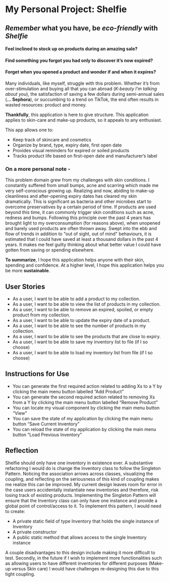 # My Personal Project: Shelfie

## *Remember* what you have, be *eco-friendly* with *Shelfie*  

#### Feel inclined to stock up on products during an amazing sale?
#### Find something you forgot you had only to discover it’s now expired?  
#### Forget when you opened a product and wonder if and when it expires?

Many individuals, like myself, struggle with this problem. 
Whether it’s from over-stimulation and buying all that you can abroad (*K-beauty I’m talking about you*), 
the satisfaction of saving a few dollars during semi-annual sales (**... Sephora**), or succumbing to a trend on TikTok, 
the end often results in wasted resources: product and money.

**Thankfully**, this application is here to give structure. 
This application applies to skin-care and make-up products, so it appeals to any enthusiast. 

This app allows one to:
- Keep track of skincare and cosmetics
- Organize by brand, type, expiry date, first open date
- Provides visual reminders for expired or soiled products
- Tracks product life based on first-open date and manufacturer’s label

### On a more personal note -
This problem domain grew from my challenges with skin conditions. I constantly suffered from small
bumps, acne and scarring which made me very self-conscious growing up. Realizing and now, abiding to make-up 
cleanliness and after-opening expiry dates has cleared my skin dramatically. This is significant as bacteria 
and other microbes start to overcome preservatives by a certain period of time. If products are used beyond 
this time, it can commonly trigger skin conditions such as acne, redness and bumps. 
Following this principle over the past 4 years has brought light to my overconsumption (for reasons above), when
unopened and barely used products are often thrown away. Swept into the ebb and flow of trends in addition to 
"out of sight, out of mind" behaviours, it is estimated that I could have saved at least a thousand dollars in the
past 4 years. It makes me feel guilty thinking about what better value I could have gotten from saving or
spending elsewhere.


**To summarize**, I hope this application helps anyone with their skin, spending and confidence. At a higher level, 
I hope this application helps you be more **sustainable**.
 
## User Stories

- As a user, I want to be able to add a product to my collection.  
- As a user, I want to be able to view the list of products in my collection.  
- As a user, I want to be able to remove an expired, spoiled, or empty product from my collection.
- As a user, I want to be able to update the expiry date of a product.
- As a user, I want to be able to see the number of products in my collection. 
- As a user, I want to be able to see the products that are close to expiry.
- As a user, I want to be able to save my inventory list to file (if I so choose)
- As a user, I want to be able to load my inventory list from file (if I so choose)

## Instructions for Use

- You can generate the first required action related to adding Xs to a Y by clicking the main menu button labelled 
“Add Product”
- You can generate the second required action related to removing Xs from a Y by clicking the main menu button labelled
“Remove Product”
- You can locate my visual component by clicking the main menu button “View”
- You can save the state of my application by clicking the main menu button “Save Current Inventory”
- You can reload the state of my application by clicking the main menu button “Load Previous Inventory”


## Reflection

Shelfie should only have one inventory in existence ever. A substantive refactoring I would do is change the Inventory
class to follow the Singleton Pattern. Noticing the association arrows across classes, visualizing the coupling, 
and reflecting on the seriousness of this kind of coupling makes me realize this can be improved. My current design
leaves room for error in the case users accidentally instantiate new inventories and therefore, risk losing track of 
existing products. Implementing the Singleton Pattern will ensure that the Inventory class can only have one instance 
and provide a global point of control/access to it. To implement this pattern, I would need to create:
- A private static field of type Inventory that holds the single instance of Inventory
- A private constructor
- A public static method that allows access to the single Inventory instance

A couple disadvantages to this design include making it more difficult to test. Secondly, in the future if I wish to 
implement more functionalities such as allowing users to have different inventories for different purposes (Make-up 
versus Skin care) I would have challenges re-designing this due to this tight coupling.